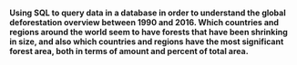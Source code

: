 #### Using SQL to query data in a database in order to understand the global deforestation overview between 1990 and 2016. Which countries and regions around the world seem to have forests that have been shrinking in size, and also which countries and regions have the most significant forest area, both in terms of amount and percent of total area.
